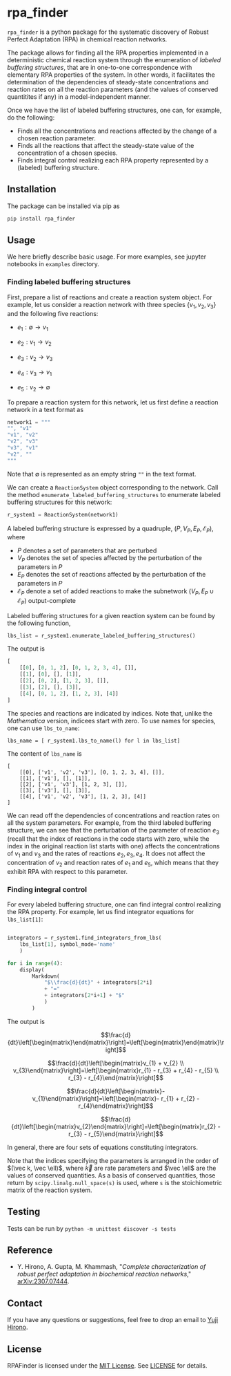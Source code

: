 # rpa_finder


`rpa_finder` is a python package for the systematic discovery of Robust Perfect Adaptation (RPA) in chemical reaction networks.

The package allows for finding all the RPA properties implemented in a
deterministic chemical reaction system through the enumeration of *labeled buffering structures*, that are in one-to-one correspondence with elementary RPA properties of the system. 
In other words, it facilitates the determination of the dependencies of steady-state concentrations and reaction rates on all the reaction parameters (and the values of conserved quantitites if any) in a model-independent manner.

Once we have the list of labeled buffering structures, one can, for example, do the following:

- Finds all the concentrations and reactions affected by the change of a chosen reaction parameter. 
- Finds all the reactions that affect the steady-state value of the concentration of a chosen species. 
- Finds integral control realizing each RPA property represented by a (labeled) buffering structure.

## Installation

The package can be installed via pip as

```bash
pip install rpa_finder
```


## Usage

We here briefly describe basic usage. For more examples, see jupyter notebooks in `examples` directory.

### Finding labeled buffering structures

First, prepare a list of reactions and create a reaction system object. For example, let us consider a reaction network with three species $\{v_1,v_2,v_3\}$ and the following five reactions:

- $e_1: \emptyset \to v_1$

- $e_2: v_1 \to v_2$

- $e_3:v_2 \to v_3$

- $e_4:v_3 \to v_1$

- $e_5:v_2 \to \emptyset$


To prepare a reaction system for this network, let us first define a reaction network in a text format as 

```python 
network1 = """
"", "v1"
"v1", "v2"
"v2", "v3"
"v3", "v1"
"v2", ""
"""
```

Note that $\emptyset$ is represented as an empty string `""` in the text format.

We can create a `ReactionSystem` object corresponding to the network. 
Call the method `enumerate_labeled_buffering_structures` to enumerate labeled buffering structures for this network: 

```python 
r_system1 = ReactionSystem(network1)
```


A labeled buffering structure is expressed by a quadruple, 
$( P, V_P, E_P, \mathcal E_P)$, where 

- $P$ denotes a set of parameters that are perturbed
- $V_P$ denotes the set of species affected by the perturbation of the parameters in $P$ 
- $E_P$ denotes the set of reactions affected by the perturbation of the parameters in $P$
- $\mathcal E_P$ denote a set of added reactions to make the subnetwork $(V_P,E_P \cup \mathcal E_P)$ output-complete 

Labeled buffering structures for a given reaction system can be found by the following function, 

```python
lbs_list = r_system1.enumerate_labeled_buffering_structures()
```

The output is 

```python
[
    [[0], [0, 1, 2], [0, 1, 2, 3, 4], []],
    [[1], [0], [], [1]],
    [[2], [0, 2], [1, 2, 3], []],
    [[3], [2], [], [3]],
    [[4], [0, 1, 2], [1, 2, 3], [4]]
]
```

The species and reactions are indicated by indices. Note that, unlike the *Mathematica* version, indicees start with zero. 
To use names for species, one can use `lbs_to_name`:

```
lbs_name = [ r_system1.lbs_to_name(l) for l in lbs_list]
```

The content of `lbs_name` is

```
[
    [[0], ['v1', 'v2', 'v3'], [0, 1, 2, 3, 4], []],
    [[1], ['v1'], [], [1]],
    [[2], ['v1', 'v3'], [1, 2, 3], []],
    [[3], ['v3'], [], [3]],
    [[4], ['v1', 'v2', 'v3'], [1, 2, 3], [4]]
]
```

We can read off the dependencies of concentrations and reaction rates on all the system parameters. For example, from the third labeled buffering structure, we can see that the perturbation of the parameter of reaction $e_3$ (recall that the index  of reactions in the code starts with zero, while the index in the original reaction list starts with one) affects the concentrations of $v_1$ and $v_3$ and the rates of reactions $e_2,e_3,e_4$. It does not affect the concentration of $v_2$ and reaction rates of $e_1$ and $e_5$, which means that they exhibit RPA with respect to this parameter. 

### Finding integral control

For every labeled buffering structure, one can find integral control realizing the RPA property. For example, let us find integrator equations for `lbs_list[1]`:

```python

integrators = r_system1.find_integrators_from_lbs(
    lbs_list[1], symbol_mode='name'
    )

for i in range(4):
    display( 
        Markdown(
            "$\\frac{d}{dt}" + integrators[2*i] 
            + "=" 
            + integrators[2*i+1] + "$"
            ) 
        )

```

The output is 

$$\frac{d}{dt}\left[\begin{matrix}\end{matrix}\right]=\left[\begin{matrix}\end{matrix}\right]$$

$$\frac{d}{dt}\left[\begin{matrix}v_{1} + v_{2} \\ v_{3}\end{matrix}\right]=\left[\begin{matrix}r_{1} - r_{3} + r_{4} - r_{5} \\ r_{3} - r_{4}\end{matrix}\right]$$

$$\frac{d}{dt}\left[\begin{matrix}- v_{1}\end{matrix}\right]=\left[\begin{matrix}- r_{1} + r_{2} - r_{4}\end{matrix}\right]$$

$$\frac{d}{dt}\left[\begin{matrix}v_{2}\end{matrix}\right]=\left[\begin{matrix}r_{2} - r_{3} - r_{5}\end{matrix}\right]$$

In general, there are four sets of equations constituting integrators. 


Note that the indices specifying the parameters is arranged in the order of $(\vec k, \vec \ell)$, where $\vec k$ are rate parameters and $\vec \ell$ are the values of conserved quantities. 
As a basis of conserved quantities, those return by `scipy.linalg.null_space(s)` is used, where `s` is the stoichiometric matrix of the reaction system. 



## Testing
Tests can be run by `python -m unittest discover -s tests`

## Reference

- Y. Hirono, A. Gupta, M. Khammash, "_Complete characterization of robust perfect adaptation in biochemical reaction networks_," [arXiv:2307.07444](https://arxiv.org/abs/2307.07444). 

## Contact

If you have any questions or suggestions, feel free to drop an email to [Yuji Hirono](mailto:yuji.hirono@gmail.com).


## License

RPAFinder is licensed under the [MIT License](https://opensource.org/license/mit/). See [LICENSE](LICENSE) for details.
